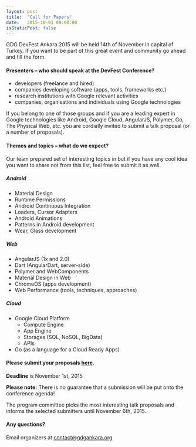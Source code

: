 ```yaml
---
layout: post
title:  "Call for Papers"
date:   2015-10-01 09:00:00
isStaticPost: false
---
```

GDG DevFest Ankara 2015 will be held 14th of November in capital of Turkey. If you want to be part of this great event and community go ahead and fill the form.

#### Presenters – who should speak at the DevFest Conference?

* developers (freelance and hired)
* companies developing software (apps, tools, frameworks etc.)
* research institutions with Google relevant activities
* companies, organisations and individuals using Google technologies

If you belong to one of those groups and if you are a leading expert in Google technologies like Android, Google Cloud, AngularJS, Polymer, Go, The Physical Web, etc. you are cordially invited to submit a talk proposal (or a number of proposals).<br/>

#### Themes and topics – what do we expect?
Our team prepared set of interesting topics in but if you have any cool idea you want to share not from this list, feel free to submit it as well.

##### Android

* Material Design
* Runtime Permissions
* Android Continuous Integration
* Loaders, Cursor Adapters
* Android Animations
* Patterns in Android development
* Wear, Glass development

##### Web

* AngularJS (1x and 2.0)
* Dart (AngularDart, server-side)
* Polymer and WebComponents
* Material Design in Web
* ChromeOS (apps development)
* Web Performance (tools, techniques, approaches)


##### Cloud

* Google Cloud Platform
  * Compute Engine
  * App Engine
  * Storages (SQL, NoSQL, BigData)
  * APIs
* Go (as a language for a Cloud Ready Apps)


#### Please submit your proposals [here](http://bit.ly/1L0INvi).
__Deadline__ is November 1st, 2015

__Please note:__ There is no guarantee that a submission will be put onto the conference agenda!<br/>

The program committee picks the most interesting talk proposals and informs the selected submitters until November 6th, 2015.<br/>

#### Any questions? 
Email organizers at [contact@gdgankara.org](mailto:contact@gdgankara.org)